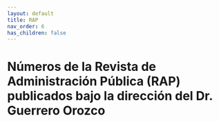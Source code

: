 ```yaml
---
layout: default
title: RAP
nav_order: 6
has_children: false
---
```


# Números de la Revista de Administración Pública (RAP) publicados bajo la dirección del Dr. Guerrero Orozco


